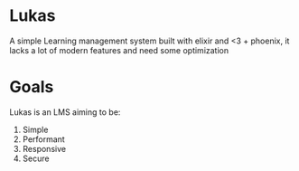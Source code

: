 # Lukas

A simple Learning management system built with elixir and <3 + phoenix, it lacks a lot of modern features and need some optimization 

# Goals

Lukas is an LMS aiming to be:

1. Simple
2. Performant
3. Responsive
4. Secure
